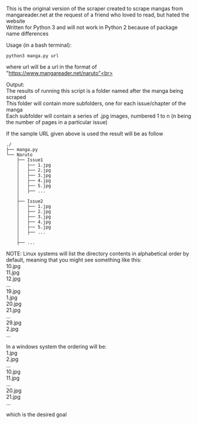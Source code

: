 This is the original version of the scraper created to scrape mangas from mangareader.net at the request of a friend who loved to read, but hated the website<br>
Written for Python 3 and will not work in Python 2 because of package name differences<br>

Usage (in a bash terminal):<br>
    
    python3 manga.py url

where url will be a url in the format of "https://www.mangareader.net/naruto"<br>

Output:<br>
The results of running this script is a folder named after the manga being scraped<br>
This folder will contain more subfolders, one for each issue/chapter of the manga<br>
Each subfolder will contain a series of .jpg images, numbered 1 to n (n being the number of pages in a particular issue)<br>

If the sample URL given above is used the result will be as follow<br>

    ./
    ├── manga.py
    └── Naruto
        ├── Issue1
        │   ├── 1.jpg
        │   ├── 2.jpg
        │   ├── 3.jpg
        │   ├── 4.jpg
        │   ├── 5.jpg
        │   ├── ...
        │   
        ├── Issue2
        │   ├── 1.jpg
        │   ├── 2.jpg
        │   ├── 3.jpg
        │   ├── 4.jpg
        │   ├── 5.jpg
        │   ├── ...
        │
        ├── ...


NOTE: Linux systems will list the directory contents in alphabetical order by default, meaning that you might see something like this:<br>
10.jpg<br>
11.jpg<br>
12.jpg<br>
...<br>
19.jpg<br>
1.jpg<br>
20.jpg<br>
21.jpg<br>
...<br>
29.jpg<br>
2.jpg<br>
...<br>

In a windows system the ordering will be:<br>
1.jpg<br>
2.jpg<br>
...<br>
10.jpg<br>
11.jpg<br>
...<br>
20.jpg<br>
21.jpg<br>
...<br>

which is the desired goal<br>
